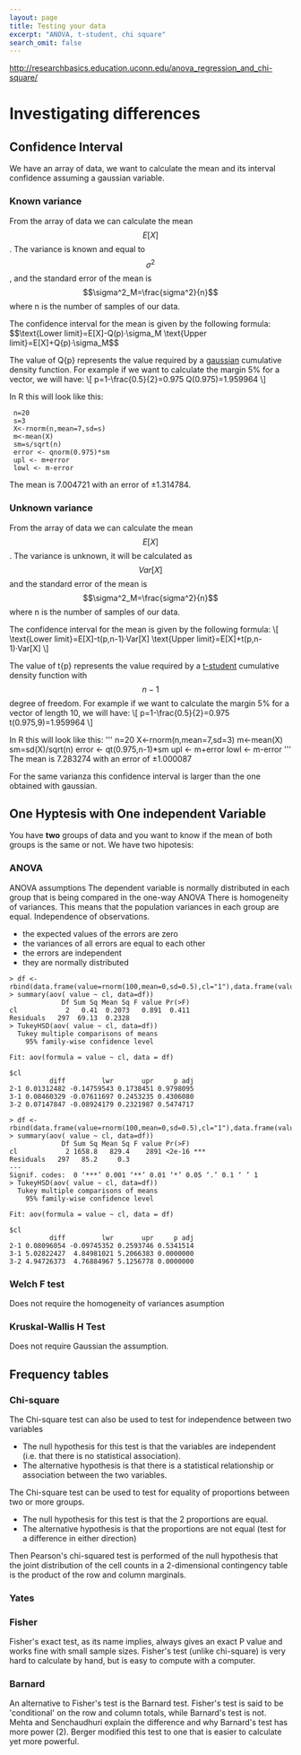 ```yaml
---
layout: page
title: Testing your data
excerpt: "ANOVA, t-student, chi square"
search_omit: false
---
```

http://researchbasics.education.uconn.edu/anova_regression_and_chi-square/

# Investigating differences

## Confidence Interval

We have an array of data, we want to calculate the mean and its interval confidence assuming a gaussian variable.

### Known variance

From the array of data we can calculate the mean $$E[X]$$. The variance is known and equal to $$\sigma^2$$, and the standard error of the mean is $$\sigma^2_M=\frac{sigma^2}{n}$$ where n is the number of samples of our data.

The confidence interval for the mean is given by the following formula:  
$$\text{Lower limit}=E[X]-Q(p)·\sigma_M 
\text{Upper limit}=E[X]+Q{p)·\sigma_M$$

The value of Q{p} represents the value required by a [gaussian](https://en.wikipedia.org/wiki/Q-function) cumulative density function. 
For example if we want to calculate the margin 5% for a vector, we will have:
\\[
p=1-\frac{0.5}{2}=0.975
Q(0.975)=1.959964
\\]

In R this will look like this:
```
 n=20
 s=3
 X<-rnorm(n,mean=7,sd=s)
 m<-mean(X)
 sm=s/sqrt(n)
 error <- qnorm(0.975)*sm
 upl <- m+error
 lowl <- m-error
```
The mean is 7.004721 with an error of ±1.314784.


### Unknown variance

From the array of data we can calculate the mean $$E[X]$$. The variance is unknown, it will be calculated as $$Var[X]$$ and the standard error of the mean is $$\sigma^2_M=\frac{sigma^2}{n}$$ where n is the number of samples of our data.

The confidence interval for the mean is given by the following formula:
\\[
\text{Lower limit}=E[X]-t(p,n-1)·Var[X]
\text{Upper limit}=E[X]+t(p,n-1)·Var[X]
\\]

The value of t{p} represents the value required by a [t-student](https://en.wikipedia.org/wiki/Student%27s_t-distribution) cumulative density function with $$n-1$$ degree of freedom.
For example if we want to calculate the margin 5% for a vector of length 10, we will have:
\\[
p=1-\frac{0.5}{2}=0.975
t(0.975,9)=1.959964
\\]

In R this will look like this:
'''
 n=20
 X<-rnorm(n,mean=7,sd=3)
 m<-mean(X)
 sm=sd(X)/sqrt(n)
 error <- qt(0.975,n-1)*sm
 upl <- m+error
 lowl <- m-error
'''
The mean is 7.283274 with an error of ±1.000087

For the same varianza this confidence interval is larger than the one obtained with gaussian.



## One Hyptesis with One independent Variable

You have **two** groups of data and you want to know if the mean of both groups is the same or not. We have two hipotesis:

### ANOVA

ANOVA assumptions
The dependent variable is normally distributed in each group that is being compared in the one-way ANOVA
There is homogeneity of variances. This means that the population variances in each group are equal.
Independence of observations. 


* the expected values of the errors are zero
* the variances of all errors are equal to each other
* the errors are independent
* they are normally distributed


```
> df <- rbind(data.frame(value=rnorm(100,mean=0,sd=0.5),cl="1"),data.frame(value=rnorm(100,mean=0,sd=0.5),cl="2"),data.frame(value=rnorm(100,mean=0,sd=0.5),cl="3"))
> summary(aov( value ~ cl, data=df))
             Df Sum Sq Mean Sq F value Pr(>F)
cl            2   0.41  0.2073   0.891  0.411
Residuals   297  69.13  0.2328               
> TukeyHSD(aov( value ~ cl, data=df))
  Tukey multiple comparisons of means
    95% family-wise confidence level

Fit: aov(formula = value ~ cl, data = df)

$cl
          diff         lwr       upr     p adj
2-1 0.01312482 -0.14759543 0.1738451 0.9798095
3-1 0.08460329 -0.07611697 0.2453235 0.4306080
3-2 0.07147847 -0.08924179 0.2321987 0.5474717

```

```
> df <- rbind(data.frame(value=rnorm(100,mean=0,sd=0.5),cl="1"),data.frame(value=rnorm(100,mean=0,sd=0.5),cl="2"),data.frame(value=rnorm(100,mean=5,sd=0.5),cl="3"))
> summary(aov( value ~ cl, data=df))
             Df Sum Sq Mean Sq F value Pr(>F)    
cl            2 1658.8   829.4    2891 <2e-16 ***
Residuals   297   85.2     0.3                   
---
Signif. codes:  0 ‘***’ 0.001 ‘**’ 0.01 ‘*’ 0.05 ‘.’ 0.1 ‘ ’ 1
> TukeyHSD(aov( value ~ cl, data=df))
  Tukey multiple comparisons of means
    95% family-wise confidence level

Fit: aov(formula = value ~ cl, data = df)

$cl
          diff         lwr       upr     p adj
2-1 0.08096054 -0.09745352 0.2593746 0.5341514
3-1 5.02822427  4.84981021 5.2066383 0.0000000
3-2 4.94726373  4.76884967 5.1256778 0.0000000

```

### Welch F test

Does not require the homogeneity of variances asumption

###  Kruskal-Wallis H Test 

Does not require Gaussian the assumption.


## Frequency tables

### Chi-square

The Chi-square test can also be used to test for independence between two variables
* The null hypothesis for this test is that the variables are independent (i.e. that there is no statistical association).
* The alternative hypothesis is that there is a statistical relationship or association between the two variables.

The Chi-square test can be used to test for equality of proportions between two or more groups.
* The null hypothesis for this test is that the 2 proportions are equal.
* The alternative hypothesis is that the proportions are not equal (test for a difference in either direction)

Then Pearson's chi-squared test is performed
     of the null hypothesis that the joint distribution of the cell
     counts in a 2-dimensional contingency table is the product of the
     row and column marginals.

### Yates 


### Fisher

Fisher's exact test, as its name implies, always gives an exact P value and works fine with small sample sizes. Fisher's test (unlike chi-square) is very hard to calculate by hand, but is easy to compute with a computer. 

### Barnard 

An alternative to Fisher's test is the Barnard test. Fisher's test is said to be 'conditional' on the row and column totals, while Barnard's test is not. Mehta and Senchaudhuri explain the difference and why Barnard's test has more power (2). Berger modified this test to one that is easier to calculate yet more powerful. 


